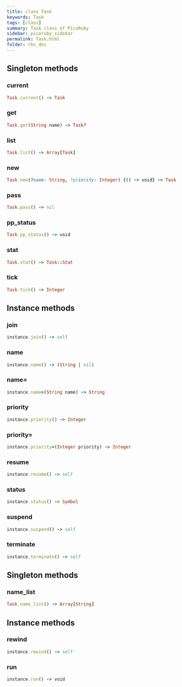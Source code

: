 ```yaml
---
title: class Task
keywords: Task
tags: [class]
summary: Task class of PicoRuby
sidebar: picoruby_sidebar
permalink: Task.html
folder: rbs_doc
---
```

## Singleton methods
### current

```ruby
Task.current() -> Task
```
### get

```ruby
Task.get(String name) -> Task?
```
### list

```ruby
Task.list() -> Array[Task]
```
### new

```ruby
Task.new(?name: String, ?priority: Integer) {() -> void} -> Task
```
### pass

```ruby
Task.pass() -> nil
```
### pp_status

```ruby
Task.pp_status() -> void
```
### stat

```ruby
Task.stat() -> Task::Stat
```
### tick

```ruby
Task.tick() -> Integer
```
## Instance methods
### join

```ruby
instance.join() -> self
```
### name

```ruby
instance.name() -> (String | nil)
```
### name=

```ruby
instance.name=(String name) -> String
```
### priority

```ruby
instance.priority() -> Integer
```
### priority=

```ruby
instance.priority=(Integer priority) -> Integer
```
### resume

```ruby
instance.resume() -> self
```
### status

```ruby
instance.status() -> Symbol
```
### suspend

```ruby
instance.suspend() -> self
```
### terminate

```ruby
instance.terminate() -> self
```
## Singleton methods
### name_list

```ruby
Task.name_list() -> Array[String]
```
## Instance methods
### rewind

```ruby
instance.rewind() -> self
```
### run

```ruby
instance.run() -> void
```
